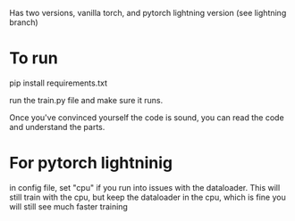 
Has two versions, vanilla torch, and pytorch lightning version (see lightning branch)

# To run
pip install requirements.txt

run the train.py file and make sure it runs.

Once you've convinced yourself the code is sound, you can read the code and understand the parts.
# For pytorch lightninig
in config file, set "cpu" if you run into issues with the dataloader. This will still train with the cpu, but keep the dataloader in the cpu, which is fine
you will still see much faster training
